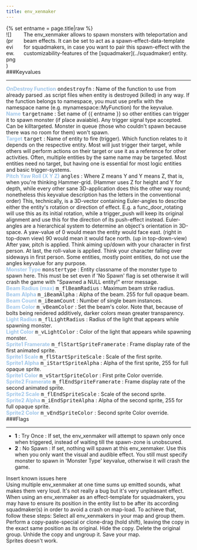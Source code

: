 ```yaml
---
title: env_xenmaker
---
```

<div>{% set entname = page.title|raw %}</div>
<div class="container previewimg">
<div class="columns">
<div class="imagepadding column col-auto" markdown="1">![](preview.png)</div>
<div class="column entityentry" markdown="1">The env_xenmaker allows to spawn monsters with teleportation and beam effects. It can be set to act as a spawn-effect-data-template for squadmakers, in case you want to pair this spawn-effect with the customizability-features of the [squadmaker](../squadmaker) entity.</div>
</div>
</div>
###Keyvalues
<hr>
<div class="entityentry" markdown="1">
<span style="color:#9fc5e8;"><b>OnDestroy Function</b></span> <kbd  class="tooltip" data-tooltip="string">ondestroyfn</kbd> :
Name of the function to use from already parsed .as script files when entity is destroyed (killed) in any way. If the function belongs to namespace, you must use prefix with the namespace name (e.g. mynamespace::MyFunction) for the keyvalue.
</div>
<div class="entityentry" markdown="1">
<span style="color:#9fc5e8;"><b>Name</b></span> <kbd  class="tooltip" data-tooltip="target_source">targetname</kbd> :
Set name of {{ entname }} so other entities can trigger it to spawn monster (if place avaiable). Any trigger signal type accepted. Can be killtargeted. Monster in queue (those who couldn't spawn because there was no room for them) won't spawn.
</div>
<div class="entityentry" markdown="1">
<span style="color:#9fc5e8;"><b>Target</b></span> <kbd  class="tooltip" data-tooltip="target_destination">target</kbd> :
Name of entity to fire (trigger). Which function relates to it depends on the respective entity. Most will just trigger their target, while others will perform actions on their target or use it as a reference for other activities. Often, multiple entities by the same name may be targeted. Most entities need no target, but having one is essential for most logic entities and basic trigger-systems.
</div>
<div class="entityentry" markdown="1">
<span style="color:#9fc5e8;"><b>Pitch Yaw Roll (X Y Z)</b></span> <kbd  class="tooltip" data-tooltip="string">angles</kbd> :
Where Z means Y and Y means Z, that is, when you're thinking Hammer-grid. (Hammer uses Z for height and Y for depth, while every other sane 3D-application does this the other way round; nonetheless this keyvalue description has the letters in the conventional order) This, technically, is a 3D-vector containing Euler-angles to describe either the entity's rotation or direction of effect. E.g. a func_door_rotating will use this as its initial rotation, while a trigger_push will keep its original alignment and use this for the direction of its push-effect instead. Euler-angles are a hierarchical system to determine an object's orientation in 3D-space. A yaw-value of 0 would mean the entity would face east. (right in top-down view) 90 would mean it would face north. (up in top-down-view) After yaw, pitch is applied. Think aiming up/down with your character in first person. At last, the roll-value is applied. Think your character falling over sideways in first person. Some entities, mostly point entities, do not use the angles keyvalue for any purpose.
</div>
<div class="entityentry" markdown="1">
<span style="color:#9fc5e8;"><b>Monster Type</b></span> <kbd  class="tooltip" data-tooltip="string">monstertype</kbd> :
Entity classname of the monster type to spawn here. This must be set even if 'No Spawn' flag is set otherwise it will crash the game with "Spawned a NULL entity!" error message.
</div>
<div class="entityentry" markdown="1">
<span style="color:#9fc5e8;"><b>Beam Radius (max)</b></span> <kbd  class="tooltip" data-tooltip="integer">m_flBeamRadius</kbd> :
Maximum beam strike radius.
</div>
<div class="entityentry" markdown="1">
<span style="color:#9fc5e8;"><b>Beam Alpha</b></span> <kbd  class="tooltip" data-tooltip="integer">m_iBeamAlpha</kbd> :
Alpha of the beam. 255 for full opaque beam.
</div>
<div class="entityentry" markdown="1">
<span style="color:#9fc5e8;"><b>Beam Count</b></span> <kbd  class="tooltip" data-tooltip="integer">m_iBeamCount</kbd> :
Number of single beam instances.
</div>
<div class="entityentry" markdown="1">
<span style="color:#9fc5e8;"><b>Beam Color</b></span> <kbd  class="tooltip" data-tooltip="color255">m_vBeamColor</kbd> :
Set the beam's color. Note that, because of bolts being rendered additively, darker colors mean greater transparency.
</div>
<div class="entityentry" markdown="1">
<span style="color:#9fc5e8;"><b>Light Radius</b></span> <kbd  class="tooltip" data-tooltip="integer">m_flLightRadius</kbd> :
Radius of the light that appears while spawning monster.
</div>
<div class="entityentry" markdown="1">
<span style="color:#9fc5e8;"><b>Light Color</b></span> <kbd  class="tooltip" data-tooltip="color255">m_vLightColor</kbd> :
Color of the light that appears while spawning monster.
</div>
<div class="entityentry" markdown="1">
<span style="color:#9fc5e8;"><b>Sprite1 Framerate</b></span> <kbd  class="tooltip" data-tooltip="integer">m_flStartSpriteFramerate</kbd> :
Frame display rate of the first animated sprite.
</div>
<div class="entityentry" markdown="1">
<span style="color:#9fc5e8;"><b>Sprite1 Scale</b></span> <kbd  class="tooltip" data-tooltip="string">m_flStartSpriteScale</kbd> :
Scale of the first sprite.
</div>
<div class="entityentry" markdown="1">
<span style="color:#9fc5e8;"><b>Sprite1 Alpha</b></span> <kbd  class="tooltip" data-tooltip="integer">m_iStartSpriteAlpha</kbd> :
Alpha of the first sprite, 255 for full opaque sprite.
</div>
<div class="entityentry" markdown="1">
<span style="color:#9fc5e8;"><b>Sprite1 Color</b></span> <kbd  class="tooltip" data-tooltip="color255">m_vStartSpriteColor</kbd> :
First prite Color override.
</div>
<div class="entityentry" markdown="1">
<span style="color:#9fc5e8;"><b>Sprite2 Framerate</b></span> <kbd  class="tooltip" data-tooltip="integer">m_flEndSpriteFramerate</kbd> :
Frame display rate of the second animated sprite.
</div>
<div class="entityentry" markdown="1">
<span style="color:#9fc5e8;"><b>Sprite2 Scale</b></span> <kbd  class="tooltip" data-tooltip="string">m_flEndSpriteScale</kbd> :
Scale of the second sprite.
</div>
<div class="entityentry" markdown="1">
<span style="color:#9fc5e8;"><b>Sprite2 Alpha</b></span> <kbd  class="tooltip" data-tooltip="integer">m_iEndSpriteAlpha</kbd> :
Alpha of the second sprite, 255 for full opaque sprite.
</div>
<div class="entityentry" markdown="1">
<span style="color:#9fc5e8;"><b>Sprite2 Color</b></span> <kbd  class="tooltip" data-tooltip="color255">m_vEndSpriteColor</kbd> :
Second sprite Color override.
</div>
###Flags
<hr>
<div class="entityflags">
<ul>
<li class="imagepadding" markdown="1"><b>1</b> : Try Once : If set, the env_xenmaker will attempt to spawn only once when triggered, instead of waiting till the spawn-zone is unobscured.</li>
<li class="imagepadding" markdown="1"><b>2</b> : No Spawn : If set, nothing will spawn at this env_xenmaker. Use this when you only want the visual and audible effect. You still must specify monster to spawn in 'Monster Type' keyvalue, otherwise it will crash the game.</li>
</ul>
</div>
<div class="notices red">Insert known issues here</div>
<div class="notices red">Using multiple env_xenmaker at one time sums up emitted sounds, what makes them very loud. It's not really a bug but it's very unpleasant effect.</div>
<div class="notices red">When using an env_xenmaker as an effect-template for squadmakers, you may have to ensure its position in the entity list to be after its according squadmaker(s) in order to avoid a crash on map-load. To achieve that, follow these steps: Select all env_xenmakers in your map and group them. Perform a copy-paste-special or clone-drag (hold shift), leaving the copy in the exact same position as its original. Hide the copy. Delete the original group. Unhide the copy and ungroup it. Save your map.</div>
<div class="notices red">Sprites doesn't work.</div>
